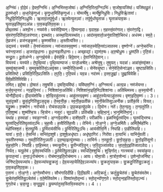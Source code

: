 

  
अ॒ग्निंवः॑। वो॒दे॒वं। दे॒वम॒ग्निभिः॑। अ॒ग्निभि॑स्स॒जोषाः॑। अ॒ग्निभि॒रित्य॒ग्निऽभिः॑। स॒जोषा॒यजि॑ष्ठं। यजि॑ष्ठदू॒तं। दू॒तम॑ध्व॒रे। अ॒ध्व॒रेकृ॑णुध्वं। कृ॒णु॒ध्व॒मिति॑कृणुध्वं।। योमर्त्ये॑षु। मर्त्ये॑षु॒निध्रु॑विः। निध्रु॑विर्ऋ॒तावा॑। निध्रु॑वि॒रिति॒निऽध्रु॑विः। ऋ॒तावा॒तपु॑र्मूर्धा। ऋ॒तवेत्यृ॒तऽवा॑। तपु॑र्मूर्धाघृ॒तान्नः॑। घृ॒तान्नः॑पाव॒कः। घृ॒तान्न॒इति॑घृ॒तऽअ॑न्नः। पा॒व॒कइति॑पा॒व॒कः।।  
प्रोथ॒तश्वः॑। अश्वो॒न। नयव॑से। यव॑सेवि॒ष्यन्। वि॒ष्यन्य॒दा। य॒दाम॒हः। म॒हस्सं॒वर॑णात्। सं॒वर॑णा॒द्वि। सं॒वर॑णा॒दिति॑सं॒ऽवर॑णात्। द्वस्था॑त्। अस्था॒दित्यस्था॑त्।। आद॑स्य॒वातो॒अनु॑वातिशो॒चिरध॑। अध॑स्म। स्म॒ते॒। ते॒व्रज॑नं। व्रज॑नङ्कृ॒ष्णं। कृ॒ष्णम॑स्ति। अ॒स्तीत्य॑स्ति।।  
उद्यस्य॑। यस्य॑ते। ते॒नव॑जातस्य। नव॑जातस्य॒वृष्णः॑। नव॑जात॒स्येति॒नव॑ऽजातस्य। वृष्णोग्ने॑। अग्ने॒चर॑न्ति। चर॑न्त्य॒जराः॑। अ॒जरा॑इधा॒नाः। इ॒धा॒नाइती॑धा॒नाः।। अच्छा॒द्यां। द्याम॑रु॒षः। अ॒रु॒षोधू॒मः। धू॒मए॑ति। ए॒ति॒सं। सन्दू॒तः। दू॒तोअ॑ग्ने। अ॒ग्न॒ईय॑से। ईय॑से॒हि। हिदे॒वान्। दे॒वानिति॑दे॒वान्।।  
वियस्य॑। यस्य॑ते। ते॒पृ॒थि॒व्यां। पृ॒थि॒व्याम्पाजः॑। पाजो॒अश्रे॑त्। अश्रे॑त्तृ॒षु। तृ॒षुयत्। यदन्ना॑। अन्ना॑सं॒मवृ॑क्त। स॒मवृ॑क्त॒जम्भैः॑। स॒मवृ॒क्तेति॑सं॒ऽअवृ॑क्त। जम्भै॒रिति॒जम्भैः॑।। सेने॑वसृ॒ष्टा। सेने॒वेति॒सेना॑ऽइव। सृ॒ष्टाप्रसि॑तिः। प्रसि॑तिष्टे। प्रसि॑ति॒रिति॒प्रऽसि॑तिः। त॒ए॒ति॒। ए॒ति॒यवं॑। यव॒न्न। नद॑स्म। द॒स्म॒जु॒ह्वा॑। जु॒ह्वा॑विवेक्षि। वि॒वे॒क्षीति॑विवेक्षि।।  
तमित्। इद्दो॒षा। दो॒षातं। तमु॒षसि॑। उ॒षसि॒यवि॑ष्ठं। यवि॑ष्ठम॒ग्निं। अ॒ग्निमत्यं॑। अत्य॒न्न। नम॑र्जयन्त। म॒र्ज॒य॒न्त॒नरः॑। नर॒इति॒नरः॑।। निशिशा॑ना॒अति॑थिं। निशिशा॑ना॒इति॒निऽशिशा॑नाः। अति॑थिमस्य। अ॒स्य॒योनौ॑। योनौ॑दी॒दाय॑। दी॒दाय॑शोचिः। शो॒चि॒राहु॑तस्य। आहु॑तस्य॒वृष्णः॑। आहु॑त॒स्येत्याऽहु॑तस्य। वृष्ण॒इति॒वृष्णः॑।। 3।।  
सुसं॒दृक्ते॑। सु॒सं॒दृगिति॑सु॒ऽस॒दृक्। ते॒स्व॒नी॒क॒। स्व॒नी॒क॒प्रती॑कं। स्व॒नी॒केति॑सुऽअनीक। प्रती॑कं॒वि। वियत्। यद्रु॒क्मः। रु॒क्मोन। नरोच॑से। रोच॑सउपा॒के। उ॒पा॒कइत्यु॑पा॒के।। दि॒वोन। नते॑। ते॒त॒न्य॒तुः। त॒न्य॒तुरे॑ति। ए॒ति॒शुष्मः॑। शुष्म॑श्चि॒त्रः। चि॒त्रोन। नसूरः॑। सूरः॒प्रति॑। प्रति॑चक्षि। च॒क्षि॒भा॒नुं। भा॒नुमिति॑भा॒नुं।।  
यथा॑ह। ह॒स्वाहा॑। स्वाहा॒ग्नये॑। अ॒ग्नये॒दाशे॑म। दाशे॑म॒परि॑। परीळा॑भिः। इळा॑भिर्घृ॒तव॑द्भिः। घृ॒तव॑द्भिश्च। घृ॒तव॑द्भि॒रिति॑घृ॒तव॑त्ऽभिः। च॒ह॒व्यैः। ह॒व्यैरिति॑ह॒व्यैः।। तेभि॑र्नः। नो॒अ॒ग्ने॒। अ॒ग्ने॒अमि॑तैः। अमि॑तै॒र्महो॑भिः। महो॑भिश्श॒तं। श॒तम्पू॒र्भिः। पू॒र्भिराय॑सीभिः। पू॒र्भिरिति॑पूः॒ऽभिः। आय॑सीभि॒र्नि। निपा॑हि। पा॒हीति॑पाहि।।  
यावा॑। वा॒ते॒। ते॒सन्ति॑। सन्ति॑दा॒शुषे॑। दा॒शुषे॒अधृ॑ष्टाः। अधृ॑ष्ठा॒गिरः॑। गिरो॑वा। वा॒याभिः॑। याभि॑र्नृ॒वतीः॑। नृ॒वती॑रुरुष्याः। नृ॒वती॒रिति॑नृ॒ऽवतीः॑। उ॒रु॒ष्या॒इत्यु॑रुष्याः।। ताभि॑र्नः। न॒स्सू॒नो॒। सू॒नो॒स॒ह॒सः॒। सू॒नो॒इति॑सूनो। स॒ह॒सो॒नि। निपा॑हि। पा॒हि॒स्मत्। स्मत्सू॒रीन्। सू॒रीन्ज॑रि॒तॄन्। ज॒रि॒तॄञ्जा॑तवेदः। जा॒त॒वे॒द॒इति॑जातऽवेदः।।  
निर्यत्। यत्पू॒तेव॑। पू॒तेव॒स्वधि॑तिः। पू॒तेवेति॑पू॒ताऽइ॑व। स्वधि॑ति॒श्शुचिः॑। शुचि॒र्गात्। गात्स्वया॑। स्वया॑कृ॒पा। कृ॒पात॒न्वा॑। त॒न्वा॒३॒॑रोच॑मानः। रोच॑मान॒इति॒रोच॑मानः।। आयः। योमा॒त्रॊः। मा॒त्रोरु॒शेन्यः॑। उ॒शेन्यो॒जनि॑ष्ट। जनि॑ष्टदे॒वयज्या॑य। दे॒व॒यज्या॑यसु॒क्रतुः॑। दे॒व॒यज्या॒येति॑दे॒व॒ऽयज्या॑य। सु॒क्रतुः॑पाव॒कः। सु॒क्रतु॒रिति॑सु॒ऽक्रतुः॑। पा॒व॒कइति॑पा॒व॒कः।।  
ए॒तानः॑। नो॒अ॒ग्ने॒। अ॒ग्ने॒स्वौभ॑गा। सौभ॑गादिदीहि। दि॒दी॒ह्यपि॑। अपि॒क्रतुं॑। क्रतुं॑सु॒चेत॑सं। सु॒चेत॑संवतेम। सु॒चेत॑स॒मिति॑सु॒ऽचेत॑सं। व॒ते॒मेति॑वतेम।। विश्वा॑स्तो॒तृभ्यः॑। स्तो॒तृभ्यो॑गृण॒ते। स्तो॒तृभ्य॒इति॑स्तो॒तृऽभ्यः॑। गृ॒ण॒तेच॑। च॒स॒न्तु॒। स॒न्तु॒यू॒यं। यू॒यम्पा॑तुस्व॒स्तिभि॒स्सदा॑नः।। 4 ।।  
